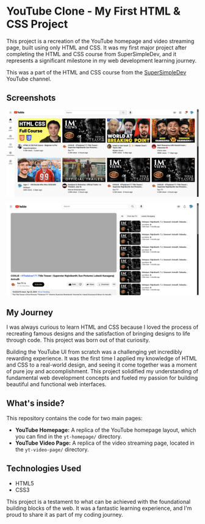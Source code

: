 # YouTube Clone - My First HTML & CSS Project

This project is a recreation of the YouTube homepage and video streaming page, built using only HTML and CSS. It was my first major project after completing the HTML and CSS course from SuperSimpleDev, and it represents a significant milestone in my web development learning journey.

This was a part of the HTML and CSS course from the [SuperSimpleDev](https://youtu.be/G3e-cpL7ofc?si=HEj1uSi7vGZ9BbDM) YouTube channel.

## Screenshots

<p align="center">
  <img src="resources/ss-1.png" />
</p>
<p align="center">
  <img src="resources/ss-2.png" />
</p>

## My Journey

I was always curious to learn HTML and CSS because I loved the process of recreating famous designs and the satisfaction of bringing designs to life through code. This project was born out of that curiosity.

Building the YouTube UI from scratch was a challenging yet incredibly rewarding experience. It was the first time I applied my knowledge of HTML and CSS to a real-world design, and seeing it come together was a moment of pure joy and accomplishment. This project solidified my understanding of fundamental web development concepts and fueled my passion for building beautiful and functional web interfaces.

## What's inside?

This repository contains the code for two main pages:

*   **YouTube Homepage:** A replica of the YouTube homepage layout, which you can find in the `yt-homepage/` directory.
*   **YouTube Video Page:** A replica of the video streaming page, located in the `yt-video-page/` directory.

## Technologies Used

*   HTML5
*   CSS3

This project is a testament to what can be achieved with the foundational building blocks of the web. It was a fantastic learning experience, and I'm proud to share it as part of my coding journey. 